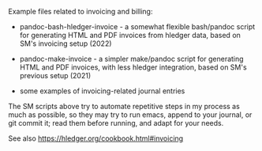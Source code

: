 Example files related to invoicing and billing:

- pandoc-bash-hledger-invoice - a somewhat flexible bash/pandoc script for generating HTML and PDF invoices from hledger data, 
  based on SM's invoicing setup (2022)

- pandoc-make-invoice - a simpler make/pandoc script for generating HTML and PDF invoices, with less hledger integration,
  based on SM's previous setup (2021)

- some examples of invoicing-related journal entries

The SM scripts above try to automate repetitive steps in my process as much as possible,
so they may try to run emacs, append to your journal, or git commit it;
read them before running, and adapt for your needs.

See also https://hledger.org/cookbook.html#invoicing
